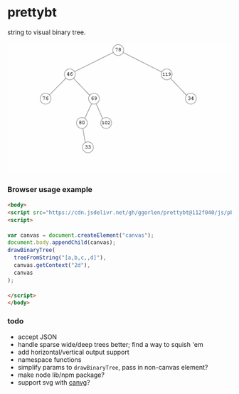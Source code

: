# prettybt

string to visual binary tree.

![binary trees](assets/trees.gif)

### Browser usage example

```html
<body>
<script src="https://cdn.jsdelivr.net/gh/ggorlen/prettybt@112f040/js/pbt.js"></script>
<script>

var canvas = document.createElement("canvas");
document.body.appendChild(canvas);
drawBinaryTree(
  treeFromString("[a,b,c,,d]"), 
  canvas.getContext("2d"), 
  canvas
);

</script>
</body>
```

### todo

- accept JSON
- handle sparse wide/deep trees better; find a way to squish 'em
- add horizontal/vertical output support
- namespace functions
- simplify params to `drawBinaryTree`, pass in non-canvas element?
- make node lib/npm package?
- support svg with [canvg](https://github.com/canvg/canvg)?
